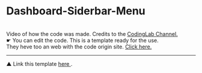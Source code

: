 # Dashboard-Siderbar-Menu
<br>
Video of how the code was made. Credits to the 
<a href="https://www.youtube.com/watch?v=wEfaoAa99XY"> CodingLab Channel.</a>
<br>
 ☛ You can edit the code. This is a template ready for the use.
 <br>
They heve too an web with the code origin site. <a href="https://www.codinglabweb.com/2021/04/responsive-side-navigation-bar-in-html.html"> Click here. </a>
<hr>
 ▲ Link this template <a href="https://suellen-kitten.github.io/Dashboard-Siderbar-Menu/"> here </a>.
